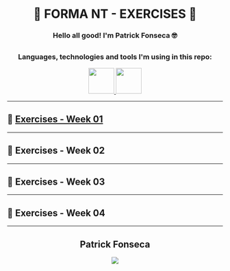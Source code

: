 <div align="center">
  
  # 🚀 FORMA NT - EXERCISES 🚀

  ### Hello all good! I'm Patrick Fonseca 🤓
  
</div>

##

<div align="center">
  <h3>Languages, technologies and tools I'm using in this repo:</h3>
  <p align="center">
    <a href="https://github.com/PFonsecaFV/PFonsecaFV">
      <img src="https://github.com/PFonsecaFV/PFonsecaFV/blob/main/src/icons/ic_java.svg" width="60" fill="none" />
      <img src="https://github.com/PFonsecaFV/PFonsecaFV/blob/main/src/icons/ic_intellij.svg" width="60" fill="none" />
    </a>
  </p>
</div>
  
---

## 🎯 [Exercises - Week 01](https://github.com/PFonsecaFV/nt-exercises/tree/exercises-week-01)

---

## 🎯 Exercises - Week 02

---

## 🎯 Exercises - Week 03

---

## 🎯 Exercises - Week 04

---

<div align="center">
  <h2>Patrick Fonseca</h2>
	  <a href="https://www.linkedin.com/in/PatrickFonseca/" target="_blank">
      <img src="https://img.shields.io/badge/-LinkedIn-%230077B5?style=for-the-badge&logo=linkedin&logoColor=white" target="_blank">
    </a>
</div>
